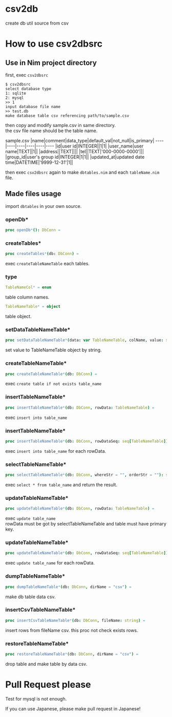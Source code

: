 # csv2db
create db util source from csv

# How to use csv2dbsrc

## Use in Nim project directory

first, exec `csv2dbsrc`

```
$ csv2dbsrc
select database type
1: sqlite
2: mysql
>> 1
input database file name
>> test.db
make database table csv referencing path/to/sample.csv
```

then copy and modify sample.csv in same directory.  
the csv file name should be the table name.

sample.csv
|name|comment|data\_type|default\_val|not\_null|is\_primary|
----|----|----|----|----|----
|id|user id|INTEGER||1|1|
|user\_name|user name|TEXT||1||
|address||TEXT||||
|tel||TEXT|'000-0000-0000'|||
|group\_id|user's group id|INTEGER|1|1||
|updated\_at|updated date time|DATETIME|'9999-12-31'|1||

then exec `csv2dbsrc` again to make `dbtables.nim` and each `tableName.nim` file.

## Made files usage

import `dbtables` in your own source.

### openDb\*

```nim
proc openDb*(): DbConn =
```

### createTables\*

```nim
proc createTables*(db: DbConn) =
```

exec `createTableNameTable` each tables.

### type

```nim
TableNameCol* = enum
```

table column names.

```nim
TableNameTable* = object
```

table object.

### setDataTableNameTable\*

```nim
proc setDataTableNameTable*(data: var TableNameTable, colName, value: string) =
```

set value to TableNameTable object by string.

### createTableNameTable\*

```nim
proc createTableNameTable*(db: DbConn) =
```

exec `create table if not exists table_name`

### insertTableNameTable\*

```nim
proc insertTableNameTable*(db: DbConn, rowData: TableNameTable) =
```

exec `insert into table_name`

### insertTableNameTable\*

```nim
proc insertTableNameTable*(db: DbConn, rowDataSeq: seq[TableNameTable]) =
```

exec `insert into table_name` for each rowData.

### selectTableNameTable\*

```nim
proc selectTableNameTable*(db: DbConn, whereStr = "", orderStr = ""): seq[TableNameTable] =
```

exec `select * from table_name` and return the result.

### updateTableNameTable\*

```nim
proc updateTableNameTable*(db: DbConn, rowData: TableNameTable) =
```

exec `update table_name`  
rowData must be got by selectTableNameTable and table must have primary key.

### updateTableNameTable\*

```nim
proc updateTableNameTable*(db: DbConn, rowDataSeq: seq[TableNameTable]) =
```

exec `update table_name` for each rowData.

### dumpTableNameTable\*

```nim
proc dumpTableNameTable*(db: DbConn, dirName = "csv") =
```

make db table data csv.

### insertCsvTableNameTable\*

```nim
proc insertCsvTableNameTable*(db: DbConn, fileName: string) =
```

insert rows from fileName csv. this proc not check exists rows.

### restoreTableNameTable\*

```nim
proc restoreTableNameTable*(db: DbConn, dirName = "csv") =
```

drop table and make table by data csv.

# Pull Request please

Test for mysql is not enough.

If you can use Japanese, please make pull request in Japanese!

